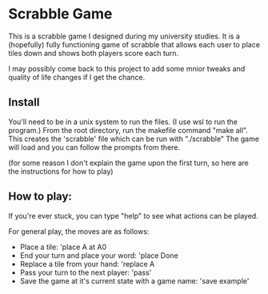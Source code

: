 # Scrabble Game

This is a scrabble game I designed during my university studies. It is a (hopefully) fully functioning game of scrabble that allows each user to place tiles down and shows both players score each turn.

I may possibly come back to this project to add some mnior tweaks and quality of life changes if I get the chance.

## Install

You'll need to be in a unix system to run the files.
(I use wsl to run the program.)
From the root directory, run the makefile command "make all".
This creates the 'scrabble' file which can be run with "./scrabble"
The game will load and you can follow the prompts from there.

(for some reason I don't explain the game upon the first turn, so here are the instructions for how to play)

## How to play:

If you're ever stuck, you can type "help" to see what actions can be played.

For general play, the moves are as follows:

- Place a tile: 'place A at A0
- End your turn and place your word: 'place Done
- Replace a tile from your hand: 'replace A
- Pass your turn to the next player: 'pass'
- Save the game at it's current state with a game name: 'save example'
